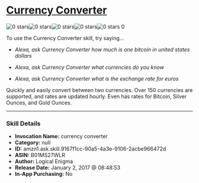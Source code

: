 # [Currency Converter](http://alexa.amazon.com/#skills/amzn1.ask.skill.9167f1cc-90a5-4a3e-9106-2acbe966472d)
![0 stars](../../images/ic_star_border_black_18dp_1x.png)![0 stars](../../images/ic_star_border_black_18dp_1x.png)![0 stars](../../images/ic_star_border_black_18dp_1x.png)![0 stars](../../images/ic_star_border_black_18dp_1x.png)![0 stars](../../images/ic_star_border_black_18dp_1x.png) 0

To use the Currency Converter skill, try saying...

* *Alexa, ask Currency Converter how much is one bitcoin in united states dollars*

* *Alexa, ask Currency Converter what currencies do you know*

* *Alexa, ask Currency Converter what is the exchange rate for euros*

Quickly and easily convert between two currencies. Over 150 currencies are supported, and rates are updated hourly. Even has rates for Bitcoin, Silver Ounces, and Gold Ounces.

***

### Skill Details

* **Invocation Name:** currency converter
* **Category:** null
* **ID:** amzn1.ask.skill.9167f1cc-90a5-4a3e-9106-2acbe966472d
* **ASIN:** B01MS27WLR
* **Author:** Logical Enigma
* **Release Date:** January 2, 2017 @ 08:48:53
* **In-App Purchasing:** No
